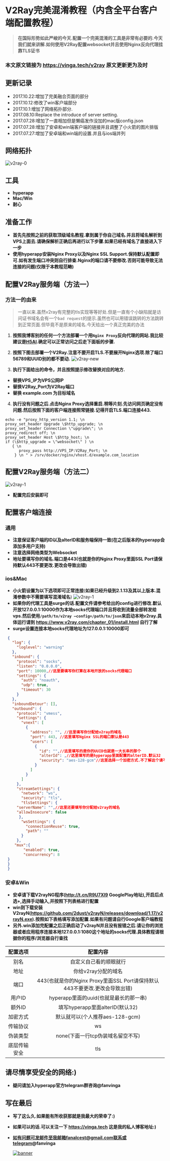 # V2Ray完美混淆教程（内含全平台客户端配置教程）



> **在国际形势如此严峻的今天.配置一个完美混淆的工具是非常有必要的.今天我们就来讲解.如何使用V2Ray配置websocket并且使用Nginx反向代理挂靠TLS证书**



### 本文原文链接为 https://vinga.tech/v2ray 原文更新更为及时

## 更新记录
* 2017.10.22:增加了完美融合页面的部分
* 2017.10.12:修改了win客户端部分
* 2017.10.1:增加了网络拓扑部分.
* 2017.08.10:Replace the introduce of server setting.
* 2017.07.28:增加了一直相加但是懒癌发作没加的mac版config.json
* 2017.07.28:增加了安卓和win端客户端的链接并且调整了小火箭的图片排版
* 2017.07.27:增加了安卓端和win端的设置.并且与ios端并列


## 网络拓扑

![v2ray-0](../images/v2ray-0.jpg)

## 工具

* **hyperapp**
* **Mac/Win**
* **耐心**

## 准备工作

* **首先先按照之前的获取顶级域名教程.拿到属于你自己域名.并且将域名解析到VPS上面去.请确保解析正确后再进行以下步骤.如果已经有域名了直接进入下一步**
* **使用hyperapp安装Nginx Proxy以及Nginx SSL Support.保持默认配置即可.如有发生端口冲突则自行排查.Nginx的端口请不要修改.否则可能导致无法连接的问题(仅限于本教程范畴)**

## 配置V2Ray服务端（方法一）

### 方法一的由来

> 一直以来.虽然v2ray有完整的tls实现等等好处.但是一直有个小缺陷就是访问证书域名会有一个`bad request`的提示.虽然也可以用错误跳转的方法跳转到正常页面.但毕竟不是原来的域名.今天给出一个真正完美的办法

1. **按照我博客别的任何一个方法部署一个用`Nginx Proxy`反向代理的网站.我比较建议是[H5AI](https://vinga.tech/h5ai).确定可以正常访问之后走下面板的步骤.**

2. **按照下图去部署一个V2Ray.注意不要开启TLS.不要展开Nginx选项.除了端口56789和UUID别的都不要动.** ![v2ray-new](../images/v2ray-new.jpg)

3. **执行下面给出的命令，并且按照提示修改替换对应的地方.**
  * **替换VPS_IP为VPS公网IP**
  * **替换V2Ray_Port为V2Ray端口**
  * **替换 example.com 为目标域名**

4. **执行没有问题之后.点击Nginx Proxy选择重启.稍等片刻.先访问网页确定没有问题.然后按照下面的客户端连接照常链接.记得开启TLS.端口连接443.**

```
echo -e "proxy_http_version 1.1; \n
proxy_set_header Upgrade \$http_upgrade; \n
proxy_set_header Connection \"upgrade\"; \n
proxy_redirect off; \n
proxy_set_header Host \$http_host; \n
if (\$http_upgrade = \"websocket\" ) \n
   { \n
      proxy_pass http://VPS_IP:V2Ray_Port; \n
    } \n " > /srv/docker/nginx/vhost.d/example.com_location
```

## 配置V2Ray服务端（方法二）

![v2ray-1](../images/v2ray-1.jpg)

* **配置完后安装即可**



## 配置客户端连接

### 通用

* **注意保证客户端的ID以及alterID和服务端保持一致(在之后版本的hyperapp会添加多用户支持)**
* **注意选择网络类型为Websocket**
* **地址要填写你的域名.端口是443(也就是你的Nginx Proxy里面SSL Port请保持默认443不要更改.更改会导致出错)**

### ios&Mac

* **小火箭设置为以下选项即可正常连接**(**如果已经升级到2.1.13及其以上版本.混淆参数中不需要填写混淆域名**)
  ![v2ray-1](../images/v2ray-2.jpg)
* **如果你的代理工具是surge的话.配置文件请参考给出的config进行修改.默认开放127.0.0.1:10000作为本地socks代理端口并且将收到流量全部转发给vps.然后使用`/path/to/v2ray —config=/path/to/json`来启动本地v2ray.具体运行请到 https://www.v2ray.com/chapter_01/install.html 自行了解**
* **surge设置连接本地socks代理地址为127.0.0.1:10000即可**

 ```json
  {
    "log": {
      "loglevel": "warning"
    },
    "inbound": {
      "protocol": "socks",
      "listen": "0.0.0.0",
      "port": 10000,//这里要填写你打算在本地开放的socks代理端口
      "settings": {
        "auth": "noauth",
        "udp": true,
        "timeout": 30
      }
    },
    "inboundDetour": [],
    "outbound": {
      "protocol": "vmess",
      "settings": {
        "vnext": [
          {
            "address": "", //这里填写你分配给v2ray的域名
            "port": 443, //这里填写Nginx SSL的端口默认是443
            "users": [
              {
                "id": "",//这里填写的是你的UUID也就是一大长串的那个
                "alterId": ,//这里填写的是hyperapp里面配置的alterID.默认32
                "security": "aes-128-gcm"//这里选择一个加密方式.不了解这个请不要改.个人推荐这个
              }
            ]
          }
        ]
      },
      "streamSettings": {
        "network": "ws", 
        "security": "tls",
        "tlsSettings": {
      "serverName": "",//这里还要填写你分配给v2ray的域名
      "allowInsecure": false
       },
        "wsSettings": {
          "connectionReuse": true,
          "path": "" 
        }
      },
     "mux":{
         "enabled": true,
         "concurrency": 8
  }
  }
  } 
 ```
### 安卓&Win

* **安卓请下载V2rayNG程序(http://t.cn/R9U7Xl9 GooglePlay地址),开启后点选+,选择手动输入,并按照下列表格进行配置**
* **win则下载安装V2rayN(https://github.com/2dust/v2rayN/releases/download/1.17/v2rayN.exe).按照如下表格填写添加配置.如果有问题请自行Google客户端教程**
* **另外.win添加完配置之后正确启动了v2rayN并且没有报错之后.请让你的浏览器或者应用程序连接本地127.0.0.1:1080这个地址的socks代理.具体教程请根据你的程序/浏览器自行查找**

|  配置选项  |                   配置内容                   |
| :----: | :--------------------------------------: |
|   别名   |               自定义自己看的顺眼就行                |
|   地址   |               你给v2ray分配的域名               |
|   端口   | 443(也就是你的Nginx Proxy里面SSL Port请保持默认443不要更改.更改会导致出错) |
|  用户ID  |        hyperapp里面的uuid(也就是最长的那一串)        |
|  额外ID  |        填写hyperapp里面alterID(默认32)         |
|  加密方式  |          默认就可以(个人推荐aes-128-gcm)          |
|  传输协议  |                    ws                    |
|  伪装类型  |          none(下面一行tcp伪装域名留空不写)           |
| 底层传输安全 |                   tls                    |

## 请尽情享受安全的网络:)
* **疑问请加入hyperapp官方telegram群咨询@fanvinga**

## 写在最后

* **写了这么久.如果能有所收获那就是我最大的荣幸了:)**
* **如果可以的话.可以关注一下 https://vinga.tech 这是我的私人博客地址:)**
* **如有问题可发邮件至我邮箱fanalcest@gmail.com联系或telegram@fanvinga**


  <a href="https://vinga.tech"><img src="https://d.unlimit.fun/design/banner.png" alt="banner" target="_blank"></a>
